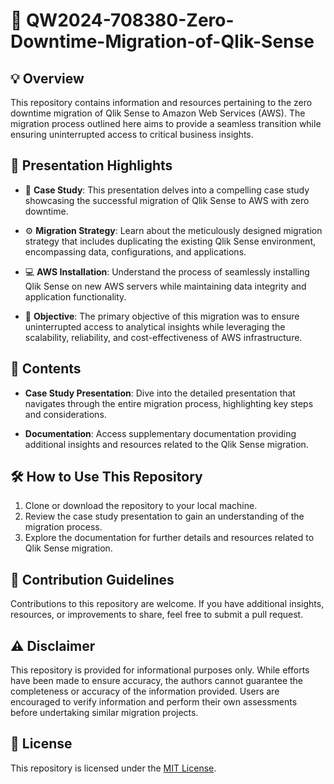 # :rocket: QW2024-708380-Zero-Downtime-Migration-of-Qlik-Sense

## :bulb: Overview

This repository contains information and resources pertaining to the zero downtime migration of Qlik Sense to Amazon Web Services (AWS). The migration process outlined here aims to provide a seamless transition while ensuring uninterrupted access to critical business insights.

## :mega: Presentation Highlights

- :dart: **Case Study**: This presentation delves into a compelling case study showcasing the successful migration of Qlik Sense to AWS with zero downtime.
  
- :gear: **Migration Strategy**: Learn about the meticulously designed migration strategy that includes duplicating the existing Qlik Sense environment, encompassing data, configurations, and applications.

- :computer: **AWS Installation**: Understand the process of seamlessly installing Qlik Sense on new AWS servers while maintaining data integrity and application functionality.

- :dart: **Objective**: The primary objective of this migration was to ensure uninterrupted access to analytical insights while leveraging the scalability, reliability, and cost-effectiveness of AWS infrastructure.

## :file_folder: Contents

- **Case Study Presentation**: Dive into the detailed presentation that navigates through the entire migration process, highlighting key steps and considerations.

- **Documentation**: Access supplementary documentation providing additional insights and resources related to the Qlik Sense migration.

## :hammer_and_wrench: How to Use This Repository

1. Clone or download the repository to your local machine.
2. Review the case study presentation to gain an understanding of the migration process.
3. Explore the documentation for further details and resources related to Qlik Sense migration.

## :handshake: Contribution Guidelines

Contributions to this repository are welcome. If you have additional insights, resources, or improvements to share, feel free to submit a pull request.

## :warning: Disclaimer

This repository is provided for informational purposes only. While efforts have been made to ensure accuracy, the authors cannot guarantee the completeness or accuracy of the information provided. Users are encouraged to verify information and perform their own assessments before undertaking similar migration projects.

## :page_with_curl: License

This repository is licensed under the [MIT License](LICENSE).
